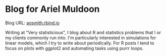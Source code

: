# Blog for Ariel Muldoon

Blog URL: [aosmith.rbind.io](aosmith.rbind.io)

Writing at "Very statisticious", I blog about R and statistics problems that I or my clients commonly run into.  I'm particularly interested in simulations for linear models, which I try to write about periodically.  For R posts I tend to focus on plots with ggplot2 and automating tasks using purrr loops.
